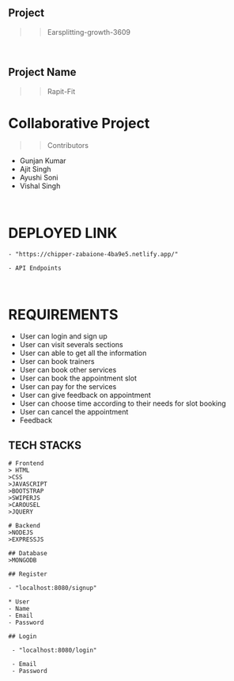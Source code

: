 ## Project
>> Earsplitting-growth-3609

<br>

## Project Name
>> Rapit-Fit

# Collaborative Project
 >>Contributors
  - Gunjan Kumar
  - Ajit Singh
  - Ayushi Soni
  - Vishal Singh
   

<br>

# DEPLOYED LINK
    - "https://chipper-zabaione-4ba9e5.netlify.app/"

    - API Endpoints
   
   <br>

 # REQUIREMENTS 
  - User can login and sign up 
  - User can visit severals sections
  - User can able to get all the information
  - User can book trainers
  - User can book other services
  - User can book the appointment slot 
  - User can pay for the services
  - User can give feedback on appointment
  - User can choose time according to their needs for slot booking
  - User can cancel the appointment
  - Feedback


  ## TECH STACKS
    # Frontend
    > HTML
    >CSS
    >JAVASCRIPT
    >BOOTSTRAP
    >SWIPERJS
    >CAROUSEL
    >JQUERY

    # Backend
    >NODEJS
    >EXPRESSJS
    
    ## Database
    >MONGODB

    ## Register

    - "localhost:8080/signup"

    * User 
    - Name 
    - Email
    - Password

    ## Login

     - "localhost:8080/login"

     - Email
     - Password

     

    



